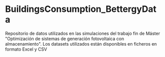 # BuildingsConsumption_BettergyData
Repositorio de datos utilizados en las simulaciones del trabajo fin de Máster "Optimización de sistemas de generación fotovoltaica con almacenamiento". Los datasets utilizados están disponibles en ficheros en formato Excel y CSV
